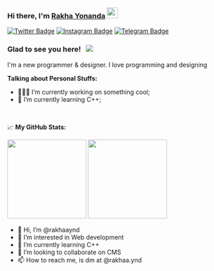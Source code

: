 ### Hi there, I'm <a href="https://github.com/Qib10" target="_blank">Rakha Yonanda</a> <img src="https://media.giphy.com/media/hvRJCLFzcasrR4ia7z/giphy.gif" width="25px">

[![Twitter Badge](https://img.shields.io/badge/-Twitter-00acee?style=flat-square&logo=Twitter&logoColor=white)](https://twitter.com/@rakhaaynd)
[![Instagram Badge](https://img.shields.io/badge/-Instagram-e4405f?style=flat-square&logo=Instagram&logoColor=white)](https://instagram.com/rakhaa.ynd/)
[![Telegram Badge](https://img.shields.io/badge/-Telegram-0088cc?style=flat-square&logo=Telegram&logoColor=white)](https://t.me/Rakhaaynd/)

### Glad to see you here! &nbsp; ![](https://visitor-badge.glitch.me/badge?page_id=rakhaaynd.rakhaaynd)

I'm a new programmer & designer. I love programming and designing

**Talking about Personal Stuffs:**

- 👨🏻‍💻 I’m currently working on something cool;
- 🚀 I’m currently learning C++;

</br>

📈 **My GitHub Stats:**

<p>
  <img height="180em" src="https://github-readme-stats.vercel.app/api?username=rakhaaynd&show_icons=true&hide_border=true&&count_private=true&include_all_commits=true" />
  <img height="180em" src="https://github-readme-stats.vercel.app/api/top-langs/?username=rakhaaynd&exclude_repo=KNN-Image-Classification&show_icons=true&hide_border=true&layout=compact&langs_count=8"/>
</p>




- 👋 Hi, I’m @rakhaaynd
- 👀 I’m interested in Web development 
- 🌱 I’m currently learning C++
- 💞️ I’m looking to collaborate on CMS
- 📫 How to reach me, is dm at @rakhaa.ynd

<!---
rakhaaynd/rakhaaynd is a ✨ special ✨ repository because its `README.md` (this file) appears on your GitHub profile.
You can click the Preview link to take a look at your changes.
--->

